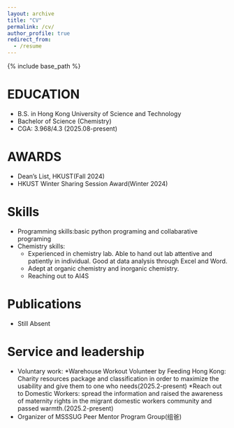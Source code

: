 ```yaml
---
layout: archive
title: "CV"
permalink: /cv/
author_profile: true
redirect_from:
  - /resume
---
```


{% include base_path %}

EDUCATION
======
* B.S. in Hong Kong University of Science and Technology
* Bachelor of Science (Chemistry)
* CGA: 3.968/4.3 (2025.08-present)

AWARDS
======
* Dean’s List, HKUST(Fall 2024)
* HKUST Winter Sharing Session Award(Winter 2024)
  
Skills
======
* Programming skills:basic python programing and collabarative programing
* Chemistry skills:
  * Experienced in chemistry lab. Able to hand out lab attentive and patiently in individual. Good at data analysis through Excel and Word. 
  * Adept at organic chemistry and inorganic chemistry.
  * Reaching out to AI4S

Publications
======

* Still Absent
  
  
Service and leadership
======
* Voluntary work:
  *Warehouse Workout Volunteer by Feeding Hong Kong: Charity resources package and classification in order to maximize the usability and give them to one who needs(2025.2-present)
  *Reach out to Domestic Workers: spread the information and raised the awareness of maternity rights in the migrant domestic workers community and passed warmth.(2025.2-present)
* Organizer of MSSSUG Peer Mentor Program Group(组爸)
